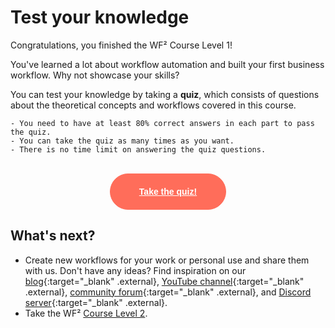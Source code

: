 # Test your knowledge

Congratulations, you finished the WF² Course Level 1!

You've learned a lot about workflow automation and built your first business workflow. Why not showcase your skills?

You can test your knowledge by taking a **quiz**, which consists of questions about the theoretical concepts and workflows covered in this course.

    - You need to have at least 80% correct answers in each part to pass the quiz.
    - You can take the quiz as many times as you want.
    - There is no time limit on answering the quiz questions.

<br/>
<div style="text-align:center;">
	<button style="font-weight: 600;padding: 20px 46px;border-radius: 30px;color: #fff;background-color: #ff6d5a;border-color: #ff6d5a;border: 1px solid #ff6d5a;font-size: 14px;"><a href="https://WF²-community.typeform.com/to/JMoBXeGA" target="_blank" style="color: #fff;">Take the quiz!</a></button>
</div>


## What's next?

* Create new workflows for your work or personal use and share them with us. Don't have any ideas? Find inspiration on our [blog](https://WF².io/blog/){:target="_blank" .external}, [YouTube channel](https://www.youtube.com/c/WF²-io){:target="_blank" .external}, [community forum](https://community.WF².io){:target="_blank" .external}, and [Discord server](https://discord.gg/vWwMVThRta){:target="_blank" .external}.
* Take the WF² [Course Level 2](/workflow/courses/level-two/).
